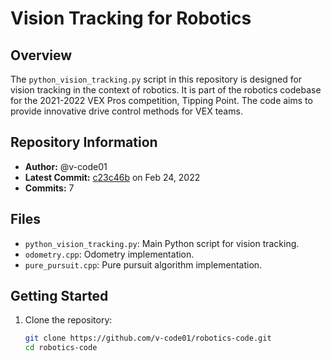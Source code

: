 # Vision Tracking for Robotics

## Overview
The `python_vision_tracking.py` script in this repository is designed for vision tracking in the context of robotics. It is part of the robotics codebase for the 2021-2022 VEX Pros competition, Tipping Point. The code aims to provide innovative drive control methods for VEX teams.

## Repository Information
- **Author:** @v-code01
- **Latest Commit:** [c23c46b](link_to_commit) on Feb 24, 2022
- **Commits:** 7

## Files
- `python_vision_tracking.py`: Main Python script for vision tracking.
- `odometry.cpp`: Odometry implementation.
- `pure_pursuit.cpp`: Pure pursuit algorithm implementation.

## Getting Started
1. Clone the repository:
   ```bash
   git clone https://github.com/v-code01/robotics-code.git
   cd robotics-code
